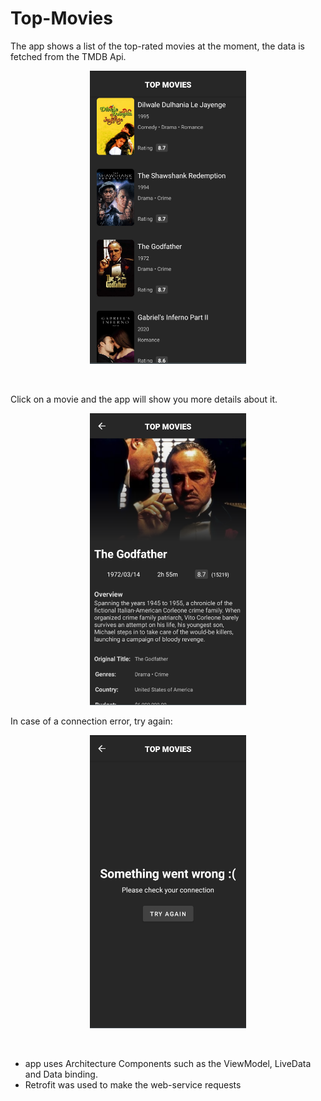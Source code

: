 # Top-Movies

The app shows a list of the top-rated movies at the moment, the data is fetched from the TMDB Api.

<p align="center">
  <img src="/.github/images/movies-list.png" width="250" />
</p>

<br>

Click on a movie and the app will show you more details about it.

<p align="center">
  <img src="/.github/images/movie.png" width="250" />
</p>

In case of a connection error, try again:

<p align="center">
  <img src="/.github/images/connection-error.png" width="250" />
</p>

<br>

* app uses Architecture Components such as the ViewModel, LiveData and Data binding.
* Retrofit was used to make the web-service requests
